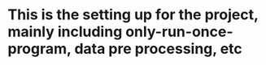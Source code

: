 # This is the setting up for the project, mainly including only-run-once-program, data pre processing, etc